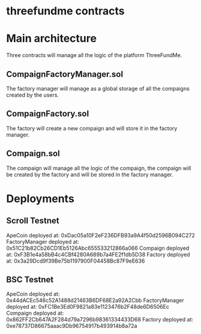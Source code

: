 # threefundme contracts



# Main architecture

Three contracts will manage all the logic of the platform ThreeFundMe.


## CompaignFactoryManager.sol


The factory manager will manage as a global storage of all the compaigns created by the users.

## CompaignFactory.sol

The factory will create a new compaign and will store it in the factory manager.


## Compaign.sol

The compaign will manage all the logic of the compaign, the compaign will be created by the factory and will be stored in the factory manager.



# Deployments


## Scroll Testnet

ApeCoin deployed at:  0xDac05a10F2eF236DFB93a9A4f50d2596B094C272
FactoryManager deployed at:  0x51C21b82Cb26CD1Eb5126Abc655533212866a066
Compaign deployed at:  0xF3B1e4a58bB4c4CBf4280A689b7a4FE2f1db5D38
Factory deployed at:  0x3a29Dcd9f39Be75b1197900F04458Bc87F9eE636

## BSC Testnet
ApeCoin deployed at:  0x44dACEc546c52A1488d21463B6DF68E2a92A2Cbb
FactoryManager deployed at:  0xFC1Be3Ed0F9821a83e1123476b2F48de6D6506Ec
Compaign deployed at:  0x862FF2Cb647A2F284d79a7296b98361334433D68
Factory deployed at:  0xe78737D86675aaac9Db96754917b493914b8a72a